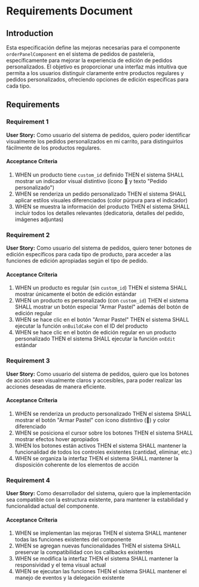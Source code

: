 # Requirements Document

## Introduction

Esta especificación define las mejoras necesarias para el componente `orderPanelComponent` en el sistema de pedidos de pastelería, específicamente para mejorar la experiencia de edición de pedidos personalizados. El objetivo es proporcionar una interfaz más intuitiva que permita a los usuarios distinguir claramente entre productos regulares y pedidos personalizados, ofreciendo opciones de edición específicas para cada tipo.

## Requirements

### Requirement 1

**User Story:** Como usuario del sistema de pedidos, quiero poder identificar visualmente los pedidos personalizados en mi carrito, para distinguirlos fácilmente de los productos regulares.

#### Acceptance Criteria

1. WHEN un producto tiene `custom_id` definido THEN el sistema SHALL mostrar un indicador visual distintivo (ícono 🎂 y texto "Pedido personalizado")
2. WHEN se renderiza un pedido personalizado THEN el sistema SHALL aplicar estilos visuales diferenciados (color púrpura para el indicador)
3. WHEN se muestra la información del producto THEN el sistema SHALL incluir todos los detalles relevantes (dedicatoria, detalles del pedido, imágenes adjuntas)

### Requirement 2

**User Story:** Como usuario del sistema de pedidos, quiero tener botones de edición específicos para cada tipo de producto, para acceder a las funciones de edición apropiadas según el tipo de pedido.

#### Acceptance Criteria

1. WHEN un producto es regular (sin `custom_id`) THEN el sistema SHALL mostrar únicamente el botón de edición estándar
2. WHEN un producto es personalizado (con `custom_id`) THEN el sistema SHALL mostrar un botón especial "Armar Pastel" además del botón de edición regular
3. WHEN se hace clic en el botón "Armar Pastel" THEN el sistema SHALL ejecutar la función `onBuildCake` con el ID del producto
4. WHEN se hace clic en el botón de edición regular en un producto personalizado THEN el sistema SHALL ejecutar la función `onEdit` estándar

### Requirement 3

**User Story:** Como usuario del sistema de pedidos, quiero que los botones de acción sean visualmente claros y accesibles, para poder realizar las acciones deseadas de manera eficiente.

#### Acceptance Criteria

1. WHEN se renderiza un producto personalizado THEN el sistema SHALL mostrar el botón "Armar Pastel" con ícono distintivo (🎂) y color diferenciado
2. WHEN se posiciona el cursor sobre los botones THEN el sistema SHALL mostrar efectos hover apropiados
3. WHEN los botones están activos THEN el sistema SHALL mantener la funcionalidad de todos los controles existentes (cantidad, eliminar, etc.)
4. WHEN se organiza la interfaz THEN el sistema SHALL mantener la disposición coherente de los elementos de acción

### Requirement 4

**User Story:** Como desarrollador del sistema, quiero que la implementación sea compatible con la estructura existente, para mantener la estabilidad y funcionalidad actual del componente.

#### Acceptance Criteria

1. WHEN se implementan las mejoras THEN el sistema SHALL mantener todas las funciones existentes del componente
2. WHEN se agregan nuevas funcionalidades THEN el sistema SHALL preservar la compatibilidad con los callbacks existentes
3. WHEN se modifica la interfaz THEN el sistema SHALL mantener la responsividad y el tema visual actual
4. WHEN se ejecutan las funciones THEN el sistema SHALL mantener el manejo de eventos y la delegación existente